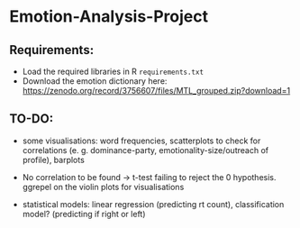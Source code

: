 # Emotion-Analysis-Project

## Requirements:
- Load the required libraries in R ```requirements.txt```
- Download the emotion dictionary here: https://zenodo.org/record/3756607/files/MTL_grouped.zip?download=1

## TO-DO:
- some visualisations: word frequencies, scatterplots to check for correlations (e. g. dominance-party, emotionality-size/outreach of profile), barplots

- No correlation to be found -> t-test failing to reject the 0 hypothesis. ggrepel on the violin plots for visualisations

- statistical models: linear regression (predicting rt count), classification model? (predicting if right or left)
